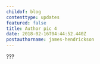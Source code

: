 ```yaml
---
childof: blog
contenttype: updates
featured: false
title: Author pic 4
date: 2018-02-16T04:44:52.440Z
postauthorname: james-hendrickson
---
```

???
